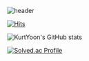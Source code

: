 ![header](https://capsule-render.vercel.app/api?type=${waving}&color=auto&height=${200}&section=header&text=${텍스트}&fontSize=${50}&animation=${twinkling})

[![Hits](https://hits.seeyoufarm.com/api/count/incr/badge.svg?url=https%3A%2F%2Fgithub.com%2FKurtYoon&count_bg=%23BEBBBB&title_bg=%23555555&icon=&icon_color=%23E7E7E7&title=hits&edge_flat=false)](https://hits.seeyoufarm.com)

![KurtYoon's GitHub stats](https://github-readme-stats.vercel.app/api?username=KurtYoon&show_icons=true&theme=dark)

[![Solved.ac Profile](http://mazassumnida.wtf/api/v2/generate_badge?boj=kurtyoon)](https://solved.ac/kurtyoon/)
